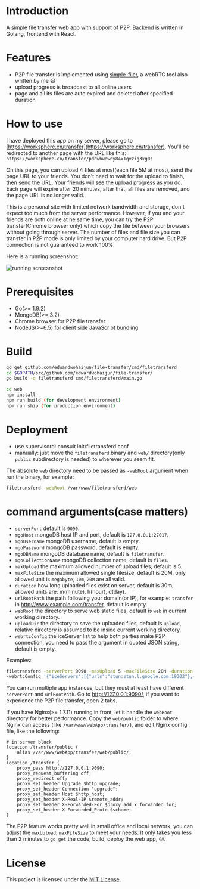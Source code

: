 # Introduction
A simple file transfer web app with support of P2P. Backend is written in Golang, frontend with React.

# Features
* P2P file transfer is implemented using [simple-filer](https://github.com/edwardwohaijun/simple-filer/), a webRTC tool also written by me :smiley:
* upload progress is broadcast to all online users
* page and all its files are auto expired and deleted after specified duration

# How to use
I have deployed this app on my server, please go to
[https://worksphere.cn/transfer](https://worksphere.cn/transfer).
You'll be redirected to another page with the URL like this: `https://worksphere.cn/transfer/pdhwhwdwny84x1qvzig3xg0z`

On this page, you can upload 4 files at most(each file 5M at most), send the page URL to your friends.
You don't need to wait for the upload to finish, then send the URL. Your friends will see the upload progress as you do.
Each page will expire after 20 minutes, after that, all files are removed, and the page URL is no longer valid.

This is a personal site with limited network bandwidth and storage, don't expect too much from the server performance.
However, if you and your friends are both online at he same time, you can try the P2P transfer(Chrome browser only) which copy the file between your browsers without going through server.
The number of files and file size you can transfer in P2P mode is only limited by your computer hard drive.
But P2P connection is not guaranteed to work 100%.

Here is a running screenshot:

![running screesnshot](https://raw.githubusercontent.com/edwardwohaijun/file-transfer/master/screenshot.gif)

# Prerequisites
* Go(>= 1.9.2)
* MongoDB(>= 3.2)
* Chrome browser for P2P file transfer
* NodeJS(>=6.5) for client side JavaScript bundling

# Build
```bash
go get github.com/edwardwohaijun/file-transfer/cmd/filetransferd
cd $GOPATH/src/github.com/edwardwohaijun/file-transfer/
go build -o filetransferd cmd/filetransferd/main.go

cd web
npm install
npm run build (for development environment)
npm run ship (for production environment)
```

# Deployment
* use supervisord: consult init/filetransferd.conf
* manually: just move the `filetransferd` binary and `web/` directory(only `public` subdirectory is needed) to wherever you seem fit.

The absolute `web` directory need to be passed as `-webRoot` argument when run the binary, for example:
```bash
filetransferd -webRoot /var/www/filetransferd/web
```
# command arguments(case matters)
* `serverPort` default is `9090`.
* `mgoHost` mongoDB host IP and port, default is `127.0.0.1:27017`.
* `mgoUsername` mongoDB username, default is empty.
* `mgoPassword` mongoDB password, default is empty.
* `mgoDBName` mongoDB database name, default is `filetransfer`.
* `mgoCollectionName` mongoDB collection name, default is `files`.
* `maxUpload` the maximum allowed number of upload files, default is 5.
* `maxFileSize` the maximum allowed single filesize, default is 20M, only allowed unit is `megabyte`, `10m`, `20M` are all valid.
* `duration` how long uploaded files exist on server, default is 30m, allowed units are: m(minute), h(hour), d(day).
* `urlRootPath` the path following your domain(or IP), for example: `transfer` in http://www.example.com/transfer, default is empty.
* `webRoot` the directory to serve web static files, default is `web` in current working directory.
* `uploadDir` the directory to save the uploaded files, default is `upload`, relative directory is assumed to be inside current working directory.
* `webrtcConfig` the iceServer list to help both parties make P2P connection, you need to pass the argument in quoted JSON string, default is empty.

Examples:
```bash
filetransferd -serverPort 9090 -maxUpload 5 -maxFileSize 20M -duration 30m -urlRootPath abc/xyz/ -webRoot ./web -uploadDir ./upload
-webrtcConfig '{"iceServers":[{"urls":"stun:stun.l.google.com:19302"},{"urls":"stun:global.stun.twilio.com:3478?transport=udp"}]}'
```
You can run multiple app instances, but they must at least have different `serverPort` and `urlRootPath`.
Go to http://127.0.0.1:9090/, if you want to experience the P2P file transfer, open 2 tabs.

If you have Nginx(>= 1.7.11) running in front, let it handle the `webRoot` directory for better performance.
Copy the `web/public` folder to where Nginx can access (like `/var/www/webApp/transfer/`), and edit Nginx config file, like the following:
```
# in server block
location /transfer/public {
    alias /var/www/webApp/transfer/web/public/;
}
location /transfer {
    proxy_pass http://127.0.0.1:9090;
    proxy_request_buffering off;
    proxy_redirect off;
    proxy_set_header Upgrade $http_upgrade;
    proxy_set_header Connection "upgrade";
    proxy_set_header Host $http_host;
    proxy_set_header X-Real-IP $remote_addr;
    proxy_set_header X-Forwarded-For $proxy_add_x_forwarded_for;
    proxy_set_header X-Forwarded_Proto $scheme;
}
```

The P2P feature works pretty well in small office and local network, you can adjust the `maxUpload`, `maxFileSize` to meet your needs.
It only takes you less than 2 minutes to `go get` the code, build, deploy the web app, :stuck_out_tongue_winking_eye:.

# License

This project is licensed under the [MIT License](/LICENSE).
